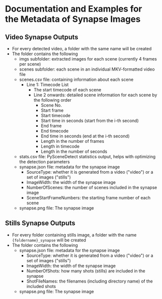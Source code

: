 # Documentation and Examples for the Metadata of Synapse Images
## Video Synapse Outputs
- For every detected video, a folder with the same name will be created
- The folder contains the following
    - imgs subfolder: extracted images for each scene (currently 4 frames per scene)
    - scenes subfolder: each scene in an individual MKV-formatted video file
    - scenes.csv file: containing information about each scene
        - Line 1: Timecode List
            - The start timecode of each scene
            - Line 2 onwards: detailed scene information for each scene by the following order
                - Scene No.
                - Start frame
                - Start timecode
                - Start time in seconds (start from the i-th second)
                - End frame
                - End timecode
                - End time in seconds (end at the i-th second)
                - Length in the number of frames
                - Length in timecode
                - Length in the number of seconds
    - stats.csv file: PySceneDetect statistics output, helps with optimizing the detection parameters
    - synapse.json file: metadata for the synapse image
        - SourceType: whether it is generated from a video ("video") or a set of images ("stills")
        - ImageWidth: the width of the synapse image
        - NumberOfScenes: the number of scenes included in the synapse image
        - SceneStartFrameNumbers: the starting frame number of each scene
    - synapse.png file: The synapse image
## Stills Synapse Outputs
- For every folder containing stills image, a folder with the name `{foldername}_synapse` will be created
- The folder contains the following
    - synapse.json file: metadata for the synapse image
        - SourceType: whether it is generated from a video ("video") or a set of images ("stills")
        - ImageWidth: the width of the synapse image
        - NumberOfShots: how many shots (stills) are included in the synapse
        - ShotFileNames: the filenames (including directory name) of the included shots
    - synapse.png file: The synapse image